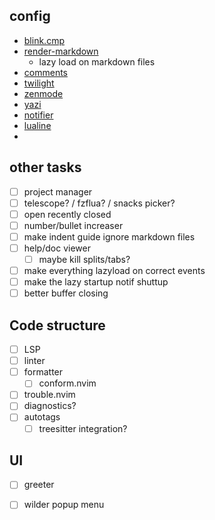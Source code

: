 ## config
- [blink.cmp](https://cmp.saghen.dev/configuration/general.html)
- [render-markdown](https://github.com/MeanderingProgrammer/render-markdown.nvim/wiki/Checkboxes)
    - lazy load on markdown files
- [comments](https://github.com/numToStr/Comment.nvim) 
- [twilight](https://github.com/folke/twilight.nvim) 
- [zenmode](https://github.com/folke/zen-mode.nvim) 
- [yazi](https://github.com/mikavilpas/yazi.nvim) 
- [notifier](https://github.com/folke/snacks.nvim/blob/main/docs/notifier.md) 
- [lualine]() 
- []() 

## other tasks
- [ ] project manager
- [ ] telescope? / fzflua? / snacks picker? 
- [ ] open recently closed
- [ ] number/bullet increaser
- [ ] make indent guide ignore markdown files 
- [ ] help/doc viewer  
  - [ ] maybe kill splits/tabs?
- [ ] make everything lazyload on correct events
- [ ] make the lazy startup notif shuttup
- [ ] better buffer closing

## Code structure
- [ ] LSP
- [ ] linter
- [ ] formatter
  - [ ] conform.nvim
- [ ] trouble.nvim
- [ ] diagnostics?
- [ ] autotags
  - [ ] treesitter integration?

## UI
- [ ] greeter
- [ ] wilder popup menu

